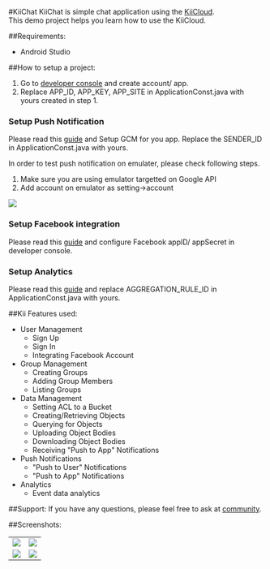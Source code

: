 #KiiChat
KiiChat is simple chat application using the [KiiCloud](https://developer.kii.com/?locale=en).  
This demo project helps you learn how to use the KiiCloud.

##Requirements:
- Android Studio

##How to setup a project:

1. Go to [developer console](https://developer.kii.com) and create account/ app.
2. Replace APP_ID, APP_KEY, APP_SITE in ApplicationConst.java with yours created in step 1.

### Setup Push Notification
Please read this [guide][push-guide] and Setup GCM for you app.
Replace the SENDER_ID in ApplicationConst.java with yours.

[push-guide]:http://docs.kii.com/en/guides/android/quickstart/adding-kii-push-notification-to-your-application/adding-push-notification-gcm

In order to test push notification on emulater, please check following steps.

1. Make sure you are using emulator targetted on Google API
1. Add account on emulator as setting->account

<img src="screenshots/05.png">

### Setup Facebook integration
Please read this [guide][fb-guide] and configure Facebook appID/ appSecret in developer console.

[fb-guide]:http://docs.kii.com/en/guides/android/managing-users/social-network-integration/facebook

### Setup Analytics
Please read this [guide][analytics-guide] and replace AGGREGATION_RULE_ID in ApplicationConst.java with yours.

[analytics-guide]:http://documentation.kii.com/en/guides/android/managing-analytics/flex-analytics/analyze-event-data

##Kii Features used:

- User Management
	- Sign Up
	- Sign In
	- Integrating Facebook Account
- Group Management
	- Creating Groups
	- Adding Group Members
	- Listing Groups
- Data Management
	- Setting ACL to a Bucket
	- Creating/Retrieving Objects
	- Querying for Objects
	- Uploading Object Bodies
	- Downloading Object Bodies
	- Receiving "Push to App" Notifications
- Push Notifications
	- "Push to User" Notifications
	- "Push to App" Notifications
- Analytics
	- Event data analytics

##Support:
If you have any questions, please feel free to ask at [community](http://community.kii.com/).


##Screenshots:

<table border="0">
  <tr>
    <td><img src="screenshots/01.png"></td>
    <td><img src="screenshots/02.png"></td>
  </tr>
  <tr>
    <td><img src="screenshots/03.png"></td>
    <td><img src="screenshots/04.png"></td>
  </tr>
</talbe>


